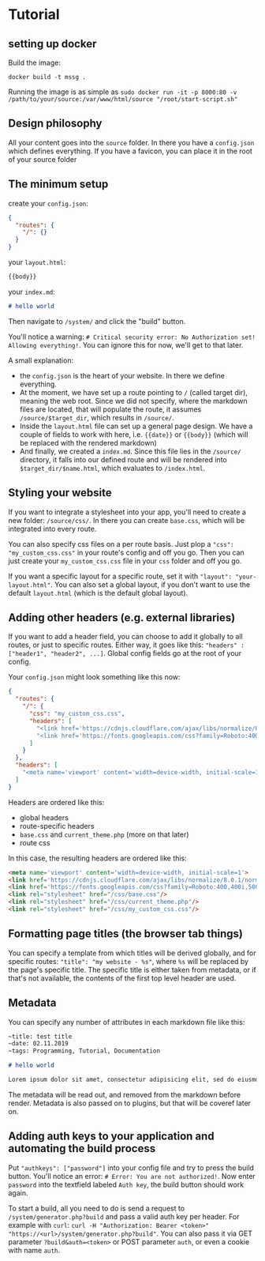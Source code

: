 # Tutorial

## setting up docker

Build the image:

`docker build -t mssg .`

Running the image is as simple as `sudo docker run -it -p 8000:80 -v /path/to/your/source:/var/www/html/source "/root/start-script.sh"`

## Design philosophy

All your content goes into the `source` folder. In there you have a `config.json` which defines everything. If you have a favicon, you can place it in the root of your source folder

## The minimum setup

create your `config.json`:

```json
{
  "routes": {
    "/": {}
  }
}
```

your `layout.html`:
```html
{{body}}
```

your `index.md`:
```markdown
# hello world
```

Then navigate to `/system/` and click the "build" button.

You'll notice a warning: `# Critical security error: No Authorization set! Allowing everything!`. You can ignore this for now, we'll get to that later.

A small explanation:
 - the `config.json` is the heart of your website. In there we define everything.
 - At the moment, we have set up a route pointing to `/` (called target dir), meaning the web root. Since we did not specify, where the markdown files are located, that will populate the route, it assumes `/source/$target_dir`, which results in `/source/`.
 - Inside the `layout.html` file can set up a general page design. We have a couple of fields to work with here, i.e. `{{date}}` or `{{body}}` (which will be replaced with the rendered markdown)
 - And finally, we created a `index.md`. Since this file lies in the `/source/` directory, it falls into our defined route and will be rendered into `$target_dir/$name.html`, which evaluates to `/index.html`.


## Styling your website

If you want to integrate a stylesheet into your app, you'll need to create a new folder: `/source/css/`. In there you can create `base.css`, which will be integrated into every route.

You can also specify css files on a per route basis. Just plop a `"css": "my_custom_css.css"` in your route's config and off you go. Then you can just create your `my_custom_css.css` file in your `css` folder and off you go.

If you want a specific layout for a specific route, set it with `"layout": "your-layout.html"`. You can also set a global layout, if you don't want to use the default `layout.html` (which is the default global layout).

## Adding other headers (e.g. external libraries)

If you want to add a header field, you can choose to add it globally to all routes, or just to specific routes. Either way, it goes like this: `"headers" : ["header1", "header2", ...]`. Global config fields go at the root of your config.

Your `config.json` might look something like this now:

```json
{
  "routes": {
    "/": {
      "css": "my_custom_css.css",
      "headers": [
        "<link href='https://cdnjs.cloudflare.com/ajax/libs/normalize/8.0.1/normalize.css' rel='stylesheet'>",
        "<link href='https://fonts.googleapis.com/css?family=Roboto:400,400i,500,500i' rel='stylesheet'>"
      ]
    }
  },
  "headers": [
    "<meta name='viewport' content='width=device-width, initial-scale=1'>"
  ]
}
```

Headers are ordered like this:
 - global headers
 - route-specific headers
 - `base.css` and `current_theme.php` (more on that later)
 - route css

 In this case, the resulting headers are ordered like this:

 ```html
 <meta name='viewport' content='width=device-width, initial-scale=1'>
 <link href='https://cdnjs.cloudflare.com/ajax/libs/normalize/8.0.1/normalize.css' rel='stylesheet'>
 <link href='https://fonts.googleapis.com/css?family=Roboto:400,400i,500,500i' rel='stylesheet'>
 <link rel="stylesheet" href="/css/base.css"/>
 <link rel="stylesheet" href="/css/current_theme.php"/>
 <link rel="stylesheet" href="/css/my_custom_css.css"/>
 ```

## Formatting page titles (the browser tab things)

You can specify a template from which titles will be derived globally, and for specific routes: `"title": "my website - %s"`, where `%s` will be replaced by the page's specific title. The specific title is either taken from metadata, or if that's not available, the contents of the first top level header are used.

## Metadata

You can specify any number of attributes in each markdown file like this:

```markdown
~title: test title
~date: 02.11.2019
~tags: Programming, Tutorial, Documentation

# hello world

Lorem ipsum dolor sit amet, consectetur adipisicing elit, sed do eiusmod tempor incididunt ut labore et dolore magna aliqua. Ut enim ad minim veniam, quis nostrud exercitation ullamco laboris nisi ut aliquip ex ea commodo consequat. Duis aute irure dolor in reprehenderit in voluptate velit esse cillum dolore eu fugiat nulla pariatur. Excepteur sint occaecat cupidatat non proident, sunt in culpa qui officia deserunt mollit anim id est laborum.
```

The metadata will be read out, and removed from the markdown before render. Metadata is also passed on to plugins, but that will be coveref later on.

## Adding auth keys to your application and automating the build process

Put `"authkeys": ["password"]` into your config file and try to press the build button. You'll notice an error: `# Error: You are not authorized!`. Now enter `password` into the textfield labeled `Auth key`, the build button should work again.

To start a build, all you need to do is send a request to `/system/generator.php?build` and pass a valid auth key per header. For example with `curl`: `curl -H "Authorization: Bearer <token>" "https://<url>/system/generator.php?build"`. You can also pass it via GET parameter `?build&auth=<token>` or POST parameter `auth`, or even a cookie with name `auth`.
